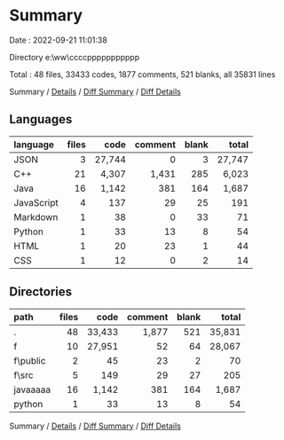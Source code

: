 # Summary

Date : 2022-09-21 11:01:38

Directory e:\\ww\\ccccppppppppppp

Total : 48 files,  33433 codes, 1877 comments, 521 blanks, all 35831 lines

Summary / [Details](details.md) / [Diff Summary](diff.md) / [Diff Details](diff-details.md)

## Languages
| language | files | code | comment | blank | total |
| :--- | ---: | ---: | ---: | ---: | ---: |
| JSON | 3 | 27,744 | 0 | 3 | 27,747 |
| C++ | 21 | 4,307 | 1,431 | 285 | 6,023 |
| Java | 16 | 1,142 | 381 | 164 | 1,687 |
| JavaScript | 4 | 137 | 29 | 25 | 191 |
| Markdown | 1 | 38 | 0 | 33 | 71 |
| Python | 1 | 33 | 13 | 8 | 54 |
| HTML | 1 | 20 | 23 | 1 | 44 |
| CSS | 1 | 12 | 0 | 2 | 14 |

## Directories
| path | files | code | comment | blank | total |
| :--- | ---: | ---: | ---: | ---: | ---: |
| . | 48 | 33,433 | 1,877 | 521 | 35,831 |
| f | 10 | 27,951 | 52 | 64 | 28,067 |
| f\\public | 2 | 45 | 23 | 2 | 70 |
| f\\src | 5 | 149 | 29 | 27 | 205 |
| javaaaaa | 16 | 1,142 | 381 | 164 | 1,687 |
| python | 1 | 33 | 13 | 8 | 54 |

Summary / [Details](details.md) / [Diff Summary](diff.md) / [Diff Details](diff-details.md)
